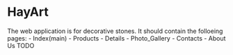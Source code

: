 # HayArt

The web application is for decorative stones.
It should contain the folloeing pages:
	- Index(main)
	- Products
	- Details
	- Photo_Gallery
	- Contacts
	- About Us
TODO
